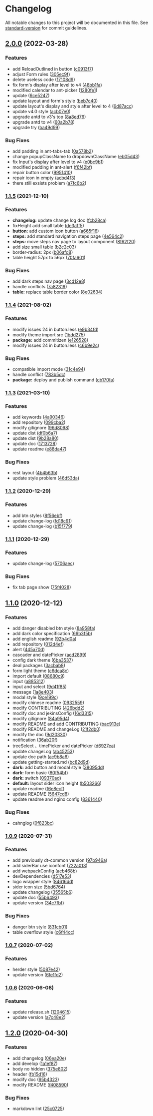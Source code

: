 # Changelog

All notable changes to this project will be documented in this file. See [standard-version](https://github.com/conventional-changelog/standard-version) for commit guidelines.

## [2.0.0](https://github.com/DTStack/ant-design-dtinsight-theme/compare/v1.1.5...v2.0.0) (2022-03-28)


### Features

* add ReloadOutlined in button ([c0913f7](https://github.com/DTStack/ant-design-dtinsight-theme/commit/c0913f729eb1eace5655107e7facf5cde9080f0e))
* adjust Form rules ([305ec9f](https://github.com/DTStack/ant-design-dtinsight-theme/commit/305ec9f9ff103ae4a7cc8283226b3d8fa393a959))
* delete useless code ([17108d9](https://github.com/DTStack/ant-design-dtinsight-theme/commit/17108d959d137b9fbc915bb6c10226fd26730aec))
* fix form's display after level to v4 ([48bb1fa](https://github.com/DTStack/ant-design-dtinsight-theme/commit/48bb1fa47c3e85028265eb7eef6e0eaa27f3ed00))
* modified calendar to ant-picker ([1280fe1](https://github.com/DTStack/ant-design-dtinsight-theme/commit/1280fe14d30c6a9db16e40d9c926245d7780b8f9))
* update ([6ce5247](https://github.com/DTStack/ant-design-dtinsight-theme/commit/6ce5247d86270e6c661bea034ac49344698142d0))
* update layout and form's style ([beb7c40](https://github.com/DTStack/ant-design-dtinsight-theme/commit/beb7c40c736e79b62d2cd3fb687e98e1de7212cc))
* update layout's display and style after level to 4 ([6d87acc](https://github.com/DTStack/ant-design-dtinsight-theme/commit/6d87acc838df67d7bea4b5aa4427757ab8859e35))
* update v4.0 style ([acb07e0](https://github.com/DTStack/ant-design-dtinsight-theme/commit/acb07e0064ae7753f8a4c81205de3935df80dfc4))
* upgrade antd to v3's top ([8a8ed76](https://github.com/DTStack/ant-design-dtinsight-theme/commit/8a8ed763cf4e2de532110c3efa9deb6c5b14deb0))
* upgrade antd to v4 ([60a2b78](https://github.com/DTStack/ant-design-dtinsight-theme/commit/60a2b78ac28707ad879e81d7eaafebacdcf980a1))
* upgrade try ([ba49d99](https://github.com/DTStack/ant-design-dtinsight-theme/commit/ba49d991fa6b8f41ab5a5f53d3dadf0e1410dfb4))


### Bug Fixes

* add padding in ant-tabs-tab ([0a578b2](https://github.com/DTStack/ant-design-dtinsight-theme/commit/0a578b22ac6ee7dbfb6f4e42da6619adde6f43f3))
* change popupClassName to dropdownClassName ([eb05d43](https://github.com/DTStack/ant-design-dtinsight-theme/commit/eb05d43b33a7aa1a50f062eae96e31ceeaf14216))
* fix Input's display after level to v4 ([e0bc9b1](https://github.com/DTStack/ant-design-dtinsight-theme/commit/e0bc9b1aaf005d616c9fbd12fb6f6700117efa9a))
* modified padding in ant-alert ([f6f42bf](https://github.com/DTStack/ant-design-dtinsight-theme/commit/f6f42bf01a61180cd75a641804c4f861bb13fe81))
* repair button color ([9951410](https://github.com/DTStack/ant-design-dtinsight-theme/commit/9951410400d8e51b25771b8194106ff9bad5d265))
* repair icon in empty ([acbd4f3](https://github.com/DTStack/ant-design-dtinsight-theme/commit/acbd4f393d79bb3548e67f6da61a5efd34644b6b))
* there still exsists problem ([a7fc6b2](https://github.com/DTStack/ant-design-dtinsight-theme/commit/a7fc6b2172cba9835a8b8b77653efaa4fb1fdce4))

### [1.1.5](https://github.com/DTStack/ant-design-dtinsight-theme/compare/v1.1.4...v1.1.5) (2021-12-10)


### Features

* **changelog:** update change log doc ([fcb28ca](https://github.com/DTStack/ant-design-dtinsight-theme/commit/fcb28cacfed010855dce4d2969911ef6b0b2281a))
* fixHeight add small table ([de3a1f5](https://github.com/DTStack/ant-design-dtinsight-theme/commit/de3a1f50875dff2c1ab1685a22b8df4b42c7248c))
* **button:** add custom icon button ([a665f16](https://github.com/DTStack/ant-design-dtinsight-theme/commit/a665f16d35d52a21ed921647ca474b55f11e4cec))
* **steps:** add standard navigation steps page ([4e564c2](https://github.com/DTStack/ant-design-dtinsight-theme/commit/4e564c22b3ad3f10a9e12626f9829e76a0ef9479))
* **steps:** move steps nav page to layout component ([8f62f20](https://github.com/DTStack/ant-design-dtinsight-theme/commit/8f62f207e1db7daa4dc5db2f3914c3d7ffdf1c3a))
* add size small table ([b2c2c03](https://github.com/DTStack/ant-design-dtinsight-theme/commit/b2c2c03a5021c3ec94d707714426a9d5a9e10f72))
* border-radius: 2px ([b06afd8](https://github.com/DTStack/ant-design-dtinsight-theme/commit/b06afd8409c474f1f6793571d0d0ffc091879537))
* table height 57px to 56px ([70fa601](https://github.com/DTStack/ant-design-dtinsight-theme/commit/70fa60169ca67bf6c148ec90db9c941e4b3f1608))


### Bug Fixes

* add dark steps nav page ([3cd12e8](https://github.com/DTStack/ant-design-dtinsight-theme/commit/3cd12e8cac6a1ba53326448a6e3b4c7ff47d64e5))
* handle conflicts ([7a82319](https://github.com/DTStack/ant-design-dtinsight-theme/commit/7a823197a032e92237ca9eb80d3ea4418e7112d7))
* **table:** replace table border color ([8e02634](https://github.com/DTStack/ant-design-dtinsight-theme/commit/8e026341c3603b2662458bddf679637b9a4b4477))

### [1.1.4](https://github.com/DTStack/ant-design-dtinsight-theme/compare/v1.1.3...v1.1.4) (2021-08-02)


### Features

* modify issues 24 in button.less ([e9b34fd](https://github.com/DTStack/ant-design-dtinsight-theme/commit/e9b34fd79265dfbd1f2aece24a71bd0f7e45e42c))
* modify theme import src ([1bdd275](https://github.com/DTStack/ant-design-dtinsight-theme/commit/1bdd275f82d4af2973beddc9f4caf08e16466a04))
* **package:** add commitizen ([e126528](https://github.com/DTStack/ant-design-dtinsight-theme/commit/e1265284d29319c37b8edbad921e15c1b29091c9))
* modify issues 24 in button.less ([c6b9e2c](https://github.com/DTStack/ant-design-dtinsight-theme/commit/c6b9e2c64286753739a98d665ce84ef1cfba7782))


### Bug Fixes

* compatible import mode ([31c4e94](https://github.com/DTStack/ant-design-dtinsight-theme/commit/31c4e941d2f90928167783fb3b0333ac0f483aea))
* handle conflict ([783b5dc](https://github.com/DTStack/ant-design-dtinsight-theme/commit/783b5dcd1f7d4c57dbb6406142bd305757761f62))
* **package:** deploy and publish command ([cb170fa](https://github.com/DTStack/ant-design-dtinsight-theme/commit/cb170fade45ab58f1814208108db31c5e9868db6))

### [1.1.3](https://github.com/DTStack/ant-design-dtinsight-theme/compare/v1.1.2...v1.1.3) (2021-03-10)


### Features

* add keywords ([4a90346](https://github.com/DTStack/ant-design-dtinsight-theme/commit/4a90346de60b6adede02696b1332e370c466caea))
* add repository ([099cba2](https://github.com/DTStack/ant-design-dtinsight-theme/commit/099cba2cbf75dddbf2e13088adebc082d71a4277))
* modify gitignore ([96d8098](https://github.com/DTStack/ant-design-dtinsight-theme/commit/96d80988356e4881a4e26bb68d7adcd49493c370))
* update dist ([df0b6a7](https://github.com/DTStack/ant-design-dtinsight-theme/commit/df0b6a73d6d5fa7e38839d29702670f6bedde98d))
* update dist ([9b28a80](https://github.com/DTStack/ant-design-dtinsight-theme/commit/9b28a80edaf4fb8f571ffa01a2ddc8a856a6138d))
* update doc ([1713728](https://github.com/DTStack/ant-design-dtinsight-theme/commit/1713728520eb79d135a646ee799a064678617335))
* update readme ([e88da47](https://github.com/DTStack/ant-design-dtinsight-theme/commit/e88da47d9609bbe29094345abc8f5bd239560b85))


### Bug Fixes

* rest layout ([4b4b63b](https://github.com/DTStack/ant-design-dtinsight-theme/commit/4b4b63bcd3918e260be0ac843849f207deec3580))
* update style problem ([46d53da](https://github.com/DTStack/ant-design-dtinsight-theme/commit/46d53dad3cc04f91088855828fae6a32427c8510))

### [1.1.2](https://github.com/DTStack/ant-design-dtinsight-theme/compare/v1.1.1...v1.1.2) (2020-12-29)


### Features

* add btn styles ([8f56ebf](https://github.com/DTStack/ant-design-dtinsight-theme/commit/8f56ebf6582c87e639583e528fa6856f484d4b85))
* update change-log ([fd18c91](https://github.com/DTStack/ant-design-dtinsight-theme/commit/fd18c918802c495dcc9987a2f7e516be28a5b0c3))
* update change-log ([b15f779](https://github.com/DTStack/ant-design-dtinsight-theme/commit/b15f77991e0942c7c943cb43fcd9fe0acfa17b74))

### [1.1.1](https://github.com/DTStack/ant-design-dtinsight-theme/compare/v1.1.0...v1.1.1) (2020-12-29)


### Features

* update change-log ([5706aec](https://github.com/DTStack/ant-design-dtinsight-theme/commit/5706aecb264245125a80cc2dd20693d11b56ff4d))


### Bug Fixes

* fix tab page show ([75f4028](https://github.com/DTStack/ant-design-dtinsight-theme/commit/75f4028874e38e7dd957c98f01de46ef4bf00410))

## [1.1.0](https://github.com/DTStack/ant-design-dtinsight-theme/compare/v1.0.9...v1.1.0) (2020-12-12)


### Features

* add danger disabled btn style ([8a958fa](https://github.com/DTStack/ant-design-dtinsight-theme/commit/8a958fa9132daa90b8edd6e18c91c2883fdc714e))
* add dark color specification ([66b3f5b](https://github.com/DTStack/ant-design-dtinsight-theme/commit/66b3f5b828856583dffeb1ccd286594826a10f2a))
* add english readme ([92b4d0a](https://github.com/DTStack/ant-design-dtinsight-theme/commit/92b4d0a50829287134ff2d72fad2ac3aa62005d7))
* add repository ([012d4ef](https://github.com/DTStack/ant-design-dtinsight-theme/commit/012d4eff114b9c3b951400e5f617a9fe1a2a8d7f))
* alert ([445a70d](https://github.com/DTStack/ant-design-dtinsight-theme/commit/445a70d1e5b5378542733ab3c03089b9537f976a))
* cascader and datePicker ([acd2899](https://github.com/DTStack/ant-design-dtinsight-theme/commit/acd2899827810307d773761696b5e2812352a1b8))
* config dark theme ([6ba3537](https://github.com/DTStack/ant-design-dtinsight-theme/commit/6ba35377b6361512531bb49f39a824e972796fd3))
* deal packages ([3acbab8](https://github.com/DTStack/ant-design-dtinsight-theme/commit/3acbab83cd055059f41f4bc19074f6fa46e3f8b8))
* form light theme ([c6dca8c](https://github.com/DTStack/ant-design-dtinsight-theme/commit/c6dca8cb69638a8292c065eea2d539bfc50ef611))
* import default ([08680c9](https://github.com/DTStack/ant-design-dtinsight-theme/commit/08680c930158b57218909d3136b645d780f8fa98))
* input ([a885312](https://github.com/DTStack/ant-design-dtinsight-theme/commit/a885312b01b49219f78a1ff43e8eb5ce51e5b5fe))
* input and select ([9d41f85](https://github.com/DTStack/ant-design-dtinsight-theme/commit/9d41f85c41bbd3a50456e9e36dc0467df3dd58c3))
* message ([1a8e403](https://github.com/DTStack/ant-design-dtinsight-theme/commit/1a8e403591fdb3c2a166caf6b06b71981d6762ad))
* modal style ([9ce199c](https://github.com/DTStack/ant-design-dtinsight-theme/commit/9ce199c4ac76be4304b1a17afe31b3fbc81e2477))
* modify chinese readme ([0932559](https://github.com/DTStack/ant-design-dtinsight-theme/commit/0932559dd24c0723608fd7ed9ff3e424f0b6a996))
* modify CONTRIBUTING ([426bdd2](https://github.com/DTStack/ant-design-dtinsight-theme/commit/426bdd2044ea3562ad089e94da8673b9eb5a7c7b))
* modify doc and jekinsConfig ([16d3315](https://github.com/DTStack/ant-design-dtinsight-theme/commit/16d3315ade23655bf0bde9c475b38c1ca3ef21a2))
* modify gitignore ([84a95d4](https://github.com/DTStack/ant-design-dtinsight-theme/commit/84a95d430e493896b4ac1fcd62c4089880a9d265))
* modify README and add CONTRIBUTING ([bac913e](https://github.com/DTStack/ant-design-dtinsight-theme/commit/bac913ef205e88b4783b89f59811dae23c9699c3))
* modify README and changeLog ([21f2db0](https://github.com/DTStack/ant-design-dtinsight-theme/commit/21f2db081ebfd132c47d81948ccf8262fc638ac4))
* modify the doc ([9d20330](https://github.com/DTStack/ant-design-dtinsight-theme/commit/9d20330912d332738f7de462feba3c4648af04b6))
* notification ([36ab20f](https://github.com/DTStack/ant-design-dtinsight-theme/commit/36ab20f8017ab566062344682404206f13ab4511))
* treeSelect 、timePicker and datePicker ([d6927ea](https://github.com/DTStack/ant-design-dtinsight-theme/commit/d6927ea68887bbdf7f1430a899c450983f7de0c8))
* update changeLog ([ab45253](https://github.com/DTStack/ant-design-dtinsight-theme/commit/ab45253847fecf0fd7fee7174ae27a83722d6c47))
* update doc path ([ac9b8a6](https://github.com/DTStack/ant-design-dtinsight-theme/commit/ac9b8a63b6bae05eb64876250c5d132c638ad53b))
* update getting-started.md ([bc82d9d](https://github.com/DTStack/ant-design-dtinsight-theme/commit/bc82d9dcc16efa4a48b43a4f139a23c139d6ad29))
* **dark:** add button and modal style ([38095dd](https://github.com/DTStack/ant-design-dtinsight-theme/commit/38095dd15a7c52125f0b9614974899e705109f13))
* **dark:** form basic ([60f54bf](https://github.com/DTStack/ant-design-dtinsight-theme/commit/60f54bfc3c4c1ff1c31d6ae73703c1209d58e3a1))
* **dark:** switch ([09370ad](https://github.com/DTStack/ant-design-dtinsight-theme/commit/09370adb570baeafe0d414187f980bb6f6ccd772))
* **default:** layout sider icon height ([b503266](https://github.com/DTStack/ant-design-dtinsight-theme/commit/b503266430d5ed7b962769e9bdeb733800a95bfc))
* update readme ([f6e8ecf](https://github.com/DTStack/ant-design-dtinsight-theme/commit/f6e8ecf2d1f4a9b5d5566e129387a73e4ff7a8d7))
* update README ([5647cd8](https://github.com/DTStack/ant-design-dtinsight-theme/commit/5647cd8ebf032bd9cd0944eba3ee3ccd0d352847))
* update readme and nginx config ([8361440](https://github.com/DTStack/ant-design-dtinsight-theme/commit/83614404f327b7c0befe75ea3ed703175e8650c2))


### Bug Fixes

* cahnglog ([0f823bc](https://github.com/DTStack/ant-design-dtinsight-theme/commit/0f823bc821aa5541889e3eba86598a0861281c76))

### [1.0.9](http://gitlab.prod.dtstack.cn:10022/dt-insight-front/infrastructure/ant-design-dtinsight-theme/compare/v1.0.7...v1.0.9) (2020-07-31)


### Features

* add previously dt-common version ([97b946a](http://gitlab.prod.dtstack.cn:10022/dt-insight-front/infrastructure/ant-design-dtinsight-theme/commit/97b946aa56d0ac10a25103a156600b7c667a1e06))
* add siderBar use iconfont ([722a013](http://gitlab.prod.dtstack.cn:10022/dt-insight-front/infrastructure/ant-design-dtinsight-theme/commit/722a0131c7b627efd9da814cebca11458584f003))
* add webpackConfig ([acb468b](http://gitlab.prod.dtstack.cn:10022/dt-insight-front/infrastructure/ant-design-dtinsight-theme/commit/acb468bd83ebb125d58c6ec52f9bc5957e3a1aa3))
* devDependencies ([d517e53](http://gitlab.prod.dtstack.cn:10022/dt-insight-front/infrastructure/ant-design-dtinsight-theme/commit/d517e5362a900ad4a017f7ee068e6acf5b3d368b))
* logo wrapper style ([84616dd](http://gitlab.prod.dtstack.cn:10022/dt-insight-front/infrastructure/ant-design-dtinsight-theme/commit/84616ddee9dea5d69e72266d1a831661442a17ca))
* sider icon size ([5bd6764](http://gitlab.prod.dtstack.cn:10022/dt-insight-front/infrastructure/ant-design-dtinsight-theme/commit/5bd676429e6b0c9f9629d1ab2329d81ea6811a4e))
* update changelog ([35565b6](http://gitlab.prod.dtstack.cn:10022/dt-insight-front/infrastructure/ant-design-dtinsight-theme/commit/35565b6827fc0c32fa5586af9f82e99153dbcfd9))
* update doc ([55b6493](http://gitlab.prod.dtstack.cn:10022/dt-insight-front/infrastructure/ant-design-dtinsight-theme/commit/55b649325a097677cf8313c8568bf0a44480dad0))
* update version ([34c7fbf](http://gitlab.prod.dtstack.cn:10022/dt-insight-front/infrastructure/ant-design-dtinsight-theme/commit/34c7fbfacd2674bd869386d8339bac7f67ed1cbb))


### Bug Fixes

* danger btn style ([831cb01](http://gitlab.prod.dtstack.cn:10022/dt-insight-front/infrastructure/ant-design-dtinsight-theme/commit/831cb01d8a90832537ced9d95739e09b884c2543))
* table overflow style ([c6f44cc](http://gitlab.prod.dtstack.cn:10022/dt-insight-front/infrastructure/ant-design-dtinsight-theme/commit/c6f44ccf136d3f69158d765615acfe652af1acbf))

### [1.0.7](http://gitlab.prod.dtstack.cn:10022/dt-insight-front/infrastructure/ant-design-dtinsight-theme/compare/v1.0.6...v1.0.7) (2020-07-02)


### Features

* herder style ([5087e42](http://gitlab.prod.dtstack.cn:10022/dt-insight-front/infrastructure/ant-design-dtinsight-theme/commit/5087e42b5a261b2a5f700c230fa0b7cb63187f74))
* update version ([6fe1fd2](http://gitlab.prod.dtstack.cn:10022/dt-insight-front/infrastructure/ant-design-dtinsight-theme/commit/6fe1fd2f4b24beed8595b2639a3ce697d2722f1f))

### [1.0.6](http://gitlab.prod.dtstack.cn:10022/dt-insight-front/infrastructure/ant-design-dtinsight-theme/compare/v1.0.1...v1.0.6) (2020-06-08)


### Features

* update release.sh ([1204615](http://gitlab.prod.dtstack.cn:10022/dt-insight-front/infrastructure/ant-design-dtinsight-theme/commit/1204615))
* update version ([a7c48e2](http://gitlab.prod.dtstack.cn:10022/dt-insight-front/infrastructure/ant-design-dtinsight-theme/commit/a7c48e2))

## [1.2.0](http://gitlab.prod.dtstack.cn:10022/dt-insight-front/infrastructure/ant-design-dtinsight-theme/compare/v1.3.0...v1.2.0) (2020-04-30)


### Features

* add changelog ([06ea20e](http://gitlab.prod.dtstack.cn:10022/dt-insight-front/infrastructure/ant-design-dtinsight-theme/commit/06ea20e9440178330f490b14b03babb34588bb58))
* add develop ([1a1ef87](http://gitlab.prod.dtstack.cn:10022/dt-insight-front/infrastructure/ant-design-dtinsight-theme/commit/1a1ef8785f8ba528c1447fa5fee3dc7fe05ea2e2))
* body no hidden ([375e802](http://gitlab.prod.dtstack.cn:10022/dt-insight-front/infrastructure/ant-design-dtinsight-theme/commit/375e80227b63006a1bc3493ba4dacce5ccc51d93))
* header ([fb15d16](http://gitlab.prod.dtstack.cn:10022/dt-insight-front/infrastructure/ant-design-dtinsight-theme/commit/fb15d1650b07cafddf6b42b7673fbdfb2e145fb4))
* modify doc ([95b4323](http://gitlab.prod.dtstack.cn:10022/dt-insight-front/infrastructure/ant-design-dtinsight-theme/commit/95b43233647b706e2724ee2e9c90f838f206bdd9))
* modify README ([f408590](http://gitlab.prod.dtstack.cn:10022/dt-insight-front/infrastructure/ant-design-dtinsight-theme/commit/f408590c6abf6a27acfebb6e84f09c437b8f19ed))


### Bug Fixes

* markdown lint ([25c0725](http://gitlab.prod.dtstack.cn:10022/dt-insight-front/infrastructure/ant-design-dtinsight-theme/commit/25c072584ad526d352385b8ff06c71135f836c3e))
